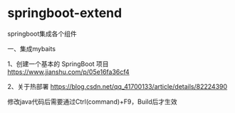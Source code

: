# springboot-extend
springboot集成各个组件

一、集成mybaits

1、创建一个基本的 SpringBoot 项目
https://www.jianshu.com/p/05e16fa36cf4

2、关于热部署
https://blog.csdn.net/qq_41700133/article/details/82224390

修改java代码后需要通过Ctrl(command)+F9，Build后才生效
   
   
